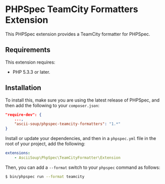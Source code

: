 # PHPSpec TeamCity Formatters Extension
This PHPSpec extension provides a TeamCity formatter for PHPSpec.

## Requirements

This extension requires:

 * PHP 5.3.3 or later.

## Installation
To install this, make sure you are using the latest release of PHPSpec, and then add the following to your
`composer.json`:

```json
"require-dev": {
    ...,
    "ascii-soup/phpspec-teamcity-formatters": "1.*"
}
```

Install or update your dependencies, and then in a `phpspec.yml` file in the root of your project, add the following:

```yaml
extensions:
    - AsciiSoup\PhpSpec\TeamCityFormatter\Extension
```

Then, you can add a `--format` switch to your `phpspec` command as follows:

```sh
$ bin/phpspec run --format teamcity
```